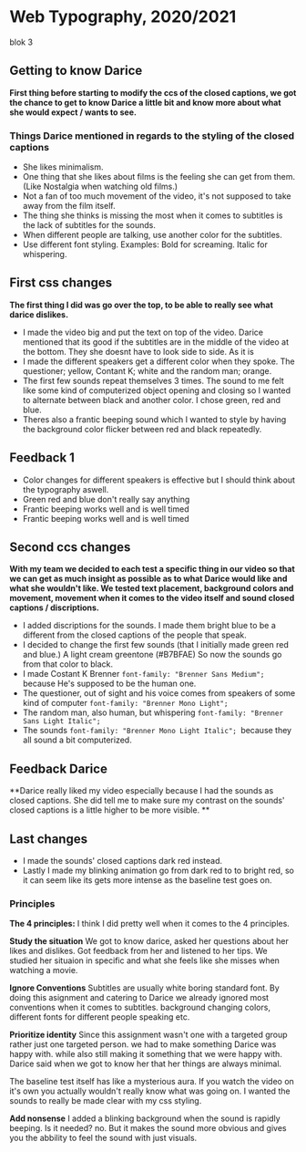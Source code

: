 # Web Typography, 2020/2021
blok 3


## Getting to know Darice
**First thing before starting to modify the ccs of the closed captions, we got the chance to get to know Darice a little bit and know more about what she would expect / wants to see.**

### Things Darice mentioned in regards to the styling of the closed captions
- She likes minimalism.
- One thing that she likes about films is the feeling she can get from them. (Like Nostalgia when watching old films.)
- Not a fan of too much movement of the video, it's not supposed to take away from the film itself.
- The thing she thinks is missing the most when it comes to subtitles is the lack of subtitles for the sounds.
- When different people are talking, use another color for the subtitles.
- Use different font styling. Examples: Bold for screaming. Italic for whispering.

## First css changes
**The first thing I did was go over the top, to be able to really see what darice dislikes.**
- I made the video big and put the text on top of the video.
Darice mentioned that its good if the subtitles are in the middle of the video at the bottom. They she doesnt have to look side to side. As it is 
- I made the different speakers get a different color when they spoke. The questioner; yellow, Contant K; white and the random man; orange.
- The first few sounds repeat themselves 3 times. The sound to me felt like some kind of computerized object opening and closing so I wanted to alternate between black and another color. I chose green, red and blue. 
- Theres also a frantic beeping sound which I wanted to style by having the background color flicker between red and black repeatedly.

## Feedback 1
- Color changes for different speakers is effective but I should think about the typography aswell.
- Green red and blue don't really say anything
- Frantic beeping works well and is well timed
- Frantic beeping works well and is well timed

## Second ccs changes
**With my team we decided to each test a specific thing in our video so that we can get as much insight as possible as to what Darice would like and what she wouldn't like. We tested text placement, background colors and movement, movement when it comes to the video itself and sound closed captions /  discriptions.**
- I added discriptions for the sounds. I made them bright blue to be a different from the closed captions of the people that speak.
- I decided to change the first few sounds (that I initially made green red and blue.) A light cream greentone (#B7BFAE) So now the sounds go from that color to black.
- I made Costant K Brenner `font-family: "Brenner Sans Medium";` because He's supposed to be the human one.
- The questioner, out of sight and his voice comes from speakers of some kind of computer `font-family: "Brenner Mono Light";`
- The random man, also human, but whispering    `font-family: "Brenner Sans Light Italic";`
- The sounds `font-family: "Brenner Mono Light Italic"; `because they all sound a bit computerized.

## Feedback Darice
**Darice really liked my video especially because I had the sounds as closed captions.
She did tell me to make sure my contrast on the sounds' closed captions is a little higher to be more visible. **

## Last changes
- I made the sounds' closed captions dark red instead.
- Lastly I made my blinking animation go from dark red to to bright red, so it can seem like its gets more intense as the baseline test goes on.


### Principles

**The 4 principles:**
I think I did pretty well when it comes to the 4 principles.

**Study the situation**
We got to know darice, asked her questions about her likes and dislikes. Got feedback from her and listened to her tips.
We studied her situaion in specific and what she feels like she misses when watching a movie.

**Ignore Conventions**
Subtitles are usually white boring standard font. By doing this asignment and catering to Darice we already ignored most conventions when it comes to subtitles. background changing colors, different fonts for different people speaking etc.

**Prioritize identity**
Since this assignment wasn't one with a targeted group rather just one targeted person. we had to make something Darice was happy with. while also still making it something that we were happy with. Darice said when we got to know her that her things are always minimal. 

The baseline test itself has like a mysterious aura. If you watch the video on it's own you actually wouldn't really know what was going on. I wanted the sounds to really be made clear with my css styling.

**Add nonsense**
I added a blinking background when the sound is rapidly beeping. Is it needed? no. But it makes the sound more obvious and gives you the abbility to feel the sound with just visuals. 


